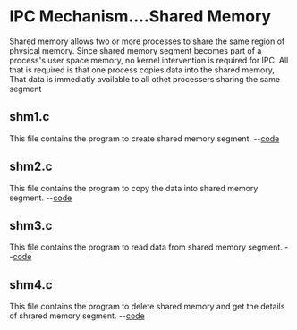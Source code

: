 <h1>IPC Mechanism....Shared Memory </h1>
Shared memory allows two or more processes to share the same region of physical memory. Since shared memory segment becomes part of a process's user space memory, no kernel intervention is required for IPC. All that is required is that one process copies data into the shared memory, That data is immediatly available to all othet processers sharing the same segment

<h2> shm1.c </h2>

This file contains the program to create shared memory segment. --<a href="https://github.com/lakshminarayan8522/Advanced-C/tree/main/SharedMemory/shm1.c">code</a>

<h2> shm2.c </h2>

This file contains the program to copy the data into shared memory segment. --<a href="https://github.com/lakshminarayana8522/Advanced-C/tree/main/SharedMemory/shm2.c">code</a>

<h2> shm3.c </h2>

This file contains the program to read data from shared memory segment. --<a href="https://github.com/lakshminarayana8522/Advanced-C/tree/main/SharedMemory/shm3.c">code</a>

<h2> shm4.c </h2>

This file contains the  program to delete shared memory and get the details of shrared memory segment. --<a href="https://github.com/lakshminarayana8522/Advanced-C/tree/main/SharedMemory/shm4.c">code</a>



